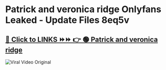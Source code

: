 
 # Patrick and veronica ridge Onlyfans Leaked - Update Files 8eq5v

## <h2><a href="https://clipsfans.com/Patrick_and_veronica_ridge&ref=git">🔗 Click to LINKS ⏩⏩ 👉 🟢 Patrick and veronica ridge </a></h2>

<a href="https://clipsfans.com/Patrick_and_veronica_ridge&ref=git" rel="nofollow" data-target="animated-image.originalLink"><img src="https://i.ibb.co.com/xMMVF88/686577567.gif" alt="Viral Video Original" style="max-width: 100%; display: inline-block;" data-target="animated-image.originalImage"></a>

